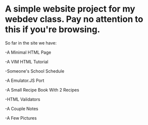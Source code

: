 # A simple website project for my webdev class. Pay no attention to this if you're browsing.

So far in the site we have:

-A Minimal HTML Page

-A VIM HTML Tutorial

-Someone's School Schedule

-A Emulator.JS Port

-A Small Recipe Book With 2 Recipes

-HTML Validators

-A Couple Notes

-A Few Pictures
